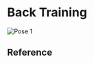 # Back Training

![Pose 1](https://raw.githubusercontent.com/0xyd/BodyHack/main/ATHLEAN-X/src/Build_a_Big_Back_with_Bands_NO_WEIGHTS.gif)

## Reference
